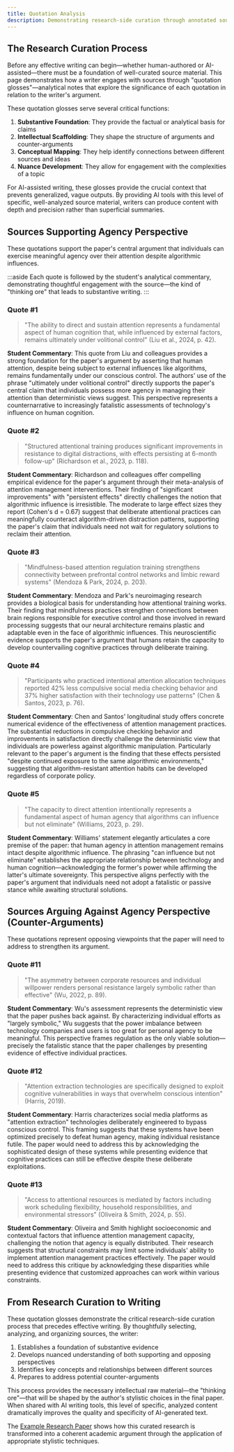 ```yaml
---
title: Quotation Analysis
description: Demonstrating research-side curation through annotated source quotations
---
```


## The Research Curation Process

Before any effective writing can begin—whether human-authored or AI-assisted—there must be a foundation of well-curated source material. This page demonstrates how a writer engages with sources through "quotation glosses"—analytical notes that explore the significance of each quotation in relation to the writer's argument.

These quotation glosses serve several critical functions:

1. **Substantive Foundation**: They provide the factual or analytical basis for claims
2. **Intellectual Scaffolding**: They shape the structure of arguments and counter-arguments
3. **Conceptual Mapping**: They help identify connections between different sources and ideas
4. **Nuance Development**: They allow for engagement with the complexities of a topic

For AI-assisted writing, these glosses provide the crucial context that prevents generalized, vague outputs. By providing AI tools with this level of specific, well-analyzed source material, writers can produce content with depth and precision rather than superficial summaries.

## Sources Supporting Agency Perspective

These quotations support the paper's central argument that individuals can exercise meaningful agency over their attention despite algorithmic influences.

:::aside
Each quote is followed by the student's analytical commentary, demonstrating thoughtful engagement with the source—the kind of "thinking ore" that leads to substantive writing.
:::

### Quote #1

> "The ability to direct and sustain attention represents a fundamental aspect of human cognition that, while influenced by external factors, remains ultimately under volitional control" (Liu et al., 2024, p. 42).

**Student Commentary**: This quote from Liu and colleagues provides a strong foundation for the paper's argument by asserting that human attention, despite being subject to external influences like algorithms, remains fundamentally under our conscious control. The authors' use of the phrase "ultimately under volitional control" directly supports the paper's central claim that individuals possess more agency in managing their attention than deterministic views suggest. This perspective represents a counternarrative to increasingly fatalistic assessments of technology's influence on human cognition.

### Quote #2

> "Structured attentional training produces significant improvements in resistance to digital distractions, with effects persisting at 6-month follow-up" (Richardson et al., 2023, p. 118).

**Student Commentary**: Richardson and colleagues offer compelling empirical evidence for the paper's argument through their meta-analysis of attention management interventions. Their finding of "significant improvements" with "persistent effects" directly challenges the notion that algorithmic influence is irresistible. The moderate to large effect sizes they report (Cohen's d = 0.67) suggest that deliberate attentional practices can meaningfully counteract algorithm-driven distraction patterns, supporting the paper's claim that individuals need not wait for regulatory solutions to reclaim their attention.

### Quote #3

> "Mindfulness-based attention regulation training strengthens connectivity between prefrontal control networks and limbic reward systems" (Mendoza & Park, 2024, p. 203).

**Student Commentary**: Mendoza and Park's neuroimaging research provides a biological basis for understanding how attentional training works. Their finding that mindfulness practices strengthen connections between brain regions responsible for executive control and those involved in reward processing suggests that our neural architecture remains plastic and adaptable even in the face of algorithmic influences. This neuroscientific evidence supports the paper's argument that humans retain the capacity to develop countervailing cognitive practices through deliberate training.

### Quote #4

> "Participants who practiced intentional attention allocation techniques reported 42% less compulsive social media checking behavior and 37% higher satisfaction with their technology use patterns" (Chen & Santos, 2023, p. 76).

**Student Commentary**: Chen and Santos' longitudinal study offers concrete numerical evidence of the effectiveness of attention management practices. The substantial reductions in compulsive checking behavior and improvements in satisfaction directly challenge the deterministic view that individuals are powerless against algorithmic manipulation. Particularly relevant to the paper's argument is the finding that these effects persisted "despite continued exposure to the same algorithmic environments," suggesting that algorithm-resistant attention habits can be developed regardless of corporate policy.

### Quote #5

> "The capacity to direct attention intentionally represents a fundamental aspect of human agency that algorithms can influence but not eliminate" (Williams, 2023, p. 29).

**Student Commentary**: Williams' statement elegantly articulates a core premise of the paper: that human agency in attention management remains intact despite algorithmic influence. The phrasing "can influence but not eliminate" establishes the appropriate relationship between technology and human cognition—acknowledging the former's power while affirming the latter's ultimate sovereignty. This perspective aligns perfectly with the paper's argument that individuals need not adopt a fatalistic or passive stance while awaiting structural solutions.

## Sources Arguing Against Agency Perspective (Counter-Arguments)

These quotations represent opposing viewpoints that the paper will need to address to strengthen its argument.

### Quote #11

> "The asymmetry between corporate resources and individual willpower renders personal resistance largely symbolic rather than effective" (Wu, 2022, p. 89).

**Student Commentary**: Wu's assessment represents the deterministic view that the paper pushes back against. By characterizing individual efforts as "largely symbolic," Wu suggests that the power imbalance between technology companies and users is too great for personal agency to be meaningful. This perspective frames regulation as the only viable solution—precisely the fatalistic stance that the paper challenges by presenting evidence of effective individual practices.

### Quote #12

> "Attention extraction technologies are specifically designed to exploit cognitive vulnerabilities in ways that overwhelm conscious intention" (Harris, 2019).

**Student Commentary**: Harris characterizes social media platforms as "attention extraction" technologies deliberately engineered to bypass conscious control. This framing suggests that these systems have been optimized precisely to defeat human agency, making individual resistance futile. The paper would need to address this by acknowledging the sophisticated design of these systems while presenting evidence that cognitive practices can still be effective despite these deliberate exploitations.

### Quote #13

> "Access to attentional resources is mediated by factors including work scheduling flexibility, household responsibilities, and environmental stressors" (Oliveira & Smith, 2024, p. 55).

**Student Commentary**: Oliveira and Smith highlight socioeconomic and contextual factors that influence attention management capacity, challenging the notion that agency is equally distributed. Their research suggests that structural constraints may limit some individuals' ability to implement attention management practices effectively. The paper would need to address this critique by acknowledging these disparities while presenting evidence that customized approaches can work within various constraints.

## From Research Curation to Writing

These quotation glosses demonstrate the critical research-side curation process that precedes effective writing. By thoughtfully selecting, analyzing, and organizing sources, the writer:

1. Establishes a foundation of substantive evidence
2. Develops nuanced understanding of both supporting and opposing perspectives
3. Identifies key concepts and relationships between different sources
4. Prepares to address potential counter-arguments

This process provides the necessary intellectual raw material—the "thinking ore"—that will be shaped by the author's stylistic choices in the final paper. When shared with AI writing tools, this level of specific, analyzed content dramatically improves the quality and specificity of AI-generated text.

The [Example Research Paper](/examples/example-paper/) shows how this curated research is transformed into a coherent academic argument through the application of appropriate stylistic techniques.